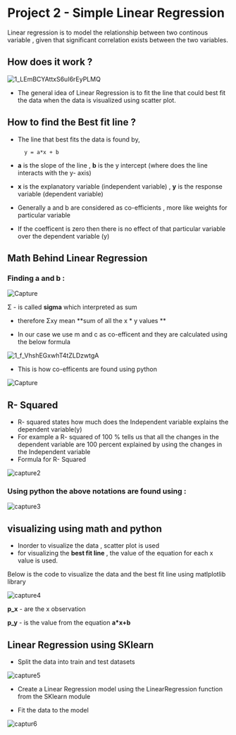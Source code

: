 # Project 2 - Simple Linear Regression 
Linear regression is to model the relationship between two continous variable , given that significant correlation exists between the two variables.
## How does it work ?

![1_LEmBCYAttxS6uI6rEyPLMQ](https://user-images.githubusercontent.com/41041795/93014539-849ae300-f5cf-11ea-80e0-517c24edaaf3.png)

- The general idea of Linear Regression is to fit the line that could best fit the data when the data is visualized using scatter plot.
## How to find the Best fit line ?
- The line that best fits the data is found by,  
             		
		y = a*x + b 
- **a** is the slope of the line , **b** is the y intercept (where does the line interacts with the y- axis) 
- **x** is the explanatory variable (independent variable) , **y** is the response variable (dependent variable) 
- Generally a and b are considered as co-efficients , more like weights for particular variable 
- If the coefficent is zero then there is no effect of that particular variable over the dependent variable (y)
## Math Behind Linear Regression

### Finding a and b :

![Capture](https://user-images.githubusercontent.com/41041795/93015022-6f27b800-f5d3-11ea-8939-d0bc6a0a84b7.PNG) 

Σ -  is called **sigma** which interpreted as sum 
- therefore Σxy mean **sum of all the x * y values **

-  In our case we use m and c as co-efficent and they are calculated using the below formula 

![1_f_VhshEGxwhT4tZLDzwtgA](https://user-images.githubusercontent.com/41041795/93995367-8c683d80-fdae-11ea-8745-1b448ce6dfa4.png)

 - This is how co-efficents are found using python 
 
 ![Capture](https://user-images.githubusercontent.com/41041795/93996185-90e12600-fdaf-11ea-8af3-3eeb07913c25.PNG)
 
## R- Squared 
- R- squared states how much does the Independent variable explains the dependent variable(y) 
- For example a R- squared of 100 % tells us that all the changes in the dependent variable are 100 percent explained by using the changes in the Independent variable 
- Formula for R- Squared 

![capture2](https://user-images.githubusercontent.com/41041795/93997377-f7b30f00-fdb0-11ea-9baf-484c760ad6c5.PNG)

### Using python the above notations are found using :

![capture3](https://user-images.githubusercontent.com/41041795/93997661-4496e580-fdb1-11ea-8990-fd6f8fbc2526.PNG)


## visualizing using math and python 

- Inorder to visualize the data , scatter plot is used 
- for visualizing the **best fit line** , the value of the equation for each x value is used. 

Below is the code to visualize the data and the best fit line using matlplotlib library 

![capture4](https://user-images.githubusercontent.com/41041795/93998317-fdf5bb00-fdb1-11ea-9c1e-6b2116e83560.PNG)

**p_x** - are the x observation   

**p_y** - is the value from the equation **a*x+b**

## Linear Regression using SKlearn

- Split the data into train and test datasets

![capture5](https://user-images.githubusercontent.com/41041795/93998879-c9363380-fdb2-11ea-927c-93a5d42bc7c7.PNG)

- Create a Linear Regression model using the LinearRegression function from the SKlearn module

- Fit the data to the model 

![captur6](https://user-images.githubusercontent.com/41041795/93999031-f682e180-fdb2-11ea-9a33-b44407390ad1.PNG)




